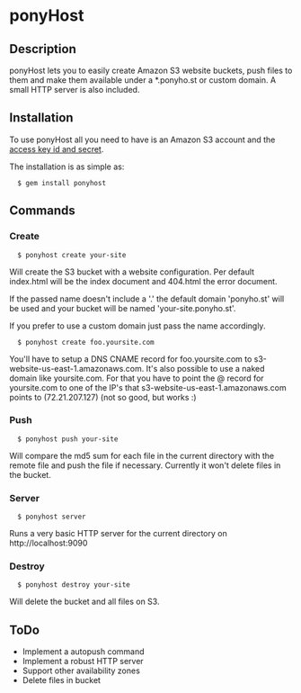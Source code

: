 # ponyHost #
## Description ##

ponyHost lets you to easily create Amazon S3 website buckets,
push files to them and make them available under a *.ponyho.st or custom domain.
A small HTTP server is also included.

## Installation ##

To use ponyHost all you need to have is an Amazon S3 
account and the [access key id and secret](https://aws-portal.amazon.com/gp/aws/developer/account/index.html?ie=UTF8&action=access-key).

The installation is as simple as:

      $ gem install ponyhost

## Commands ##
### Create ###

      $ ponyhost create your-site

  Will create the S3 bucket with a website configuration.
  Per default index.html will be the index document and 404.html the error document.
  
  If the passed name doesn't include a '.' the default domain 'ponyho.st' will be used and your bucket will be named
  'your-site.ponyho.st'.
  
  If you prefer to use a custom domain just pass the name accordingly.
  
      $ ponyhost create foo.yoursite.com
      
  You'll have to setup a DNS CNAME record for foo.yoursite.com to s3-website-us-east-1.amazonaws.com.
  It's also possible to use a naked domain like yoursite.com. 
  For that you have to point the @ record for yoursite.com to
  one of the IP's that s3-website-us-east-1.amazonaws.com points to (72.21.207.127) (not so good, but works :)

### Push ###

      $ ponyhost push your-site

  Will compare the md5 sum for each file in the current directory with the remote file and push the file if necessary.
  Currently it won't delete files in the bucket.

### Server ###

      $ ponyhost server
  
  Runs a very basic HTTP server for the current directory on http://localhost:9090
  
### Destroy ###
      
      $ ponyhost destroy your-site

  Will delete the bucket and all files on S3.

## ToDo ##

* Implement a autopush command
* Implement a robust HTTP server
* Support other availability zones
* Delete files in bucket

